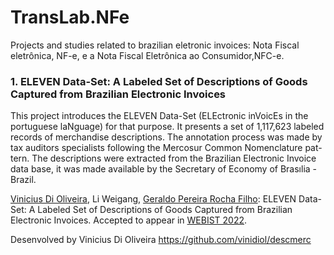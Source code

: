 # TransLab.NFe
Projects and studies related to brazilian eletronic invoices: Nota Fiscal eletrônica, NF-e, e a Nota Fiscal Eletrônica ao Consumidor,NFC-e.


### 1. ELEVEN Data-Set: A Labeled Set of Descriptions of Goods Captured from Brazilian Electronic Invoices

This project introduces the ELEVEN Data-Set (ELEctronic inVoicEs in the portuguese laNguage) for that purpose. It presents a set of 1,117,623 labeled records of merchandise descriptions. The annotation process was made by tax auditors specialists following the Mercosur Common Nomenclature pat- tern. The descriptions were extracted from the Brazilian Electronic Invoice data base, it was made available by the Secretary of Economy of Brasılia - Brazil.

[Vinicius Di Oliveira](https://dblp.org/pid/232/6607.html,  "Vinicius Di Oliveira"), Li Weigang, [Geraldo Pereira Rocha Filho](https://dblp.org/pid/141/9518.html,  "Geraldo Pereira Rocha Filho"):
ELEVEN Data-Set: A Labeled Set of Descriptions of Goods Captured from Brazilian Electronic Invoices.  Accepted to appear in [WEBIST 2022](https://dblp.org/db/conf/webist/webist2021.html#OliveiraC0NF21,  "WEBIST 2022").

Desenvolved by Vinicius Di Oliveira 
https://github.com/vinidiol/descmerc
